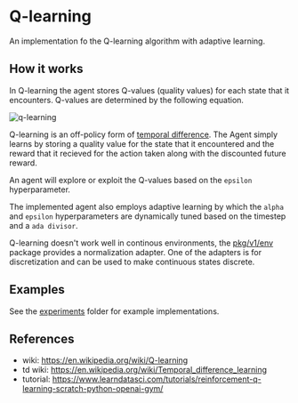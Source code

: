 # Q-learning

An implementation fo the Q-learning algorithm with adaptive learning.

## How it works
In Q-learning the agent stores Q-values (quality values) for each state that it encounters. Q-values are determined by the following equation.

![q-learning](https://wikimedia.org/api/rest_v1/media/math/render/svg/678cb558a9d59c33ef4810c9618baf34a9577686)

Q-learning is an off-policy form of [temporal difference](https://en.wikipedia.org/wiki/Temporal_difference_learning). The Agent simply learns by 
storing a quality value for the state that it encountered and the reward that it recieved for the action taken along with 
the discounted future reward.

An agent will explore or exploit the Q-values based on the `epsilon` hyperparameter.

The implemented agent also employs adaptive learning by which the `alpha` and `epsilon` hyperparameters are dynamically tuned based on the timestep and a `ada divisor`.

Q-learning doesn't work well in continous environments, the [pkg/v1/env](../env/norm.go) package provides a normalization adapter. One of the adapters is for discretization and can be used to make continuous states discrete.

## Examples
See the [experiments](./experiments) folder for example implementations.

## References
- wiki: https://en.wikipedia.org/wiki/Q-learning
- td wiki: https://en.wikipedia.org/wiki/Temporal_difference_learning
- tutorial: https://www.learndatasci.com/tutorials/reinforcement-q-learning-scratch-python-openai-gym/
